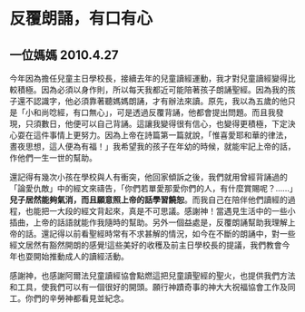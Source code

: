 # 反覆朗誦，有口有心

## 一位媽媽 2010.4.27

今年因為擔任兒童主日學校長，接續去年的兒童讀經運動，我才對兒童讀經變得比較積極。因為必須以身作則，所以每天我都近可能陪著孩子朗誦聖經。因為我的孩子還不認識字，他必須靠著聽媽媽朗誦，才有辦法來讀。原先，我以為五歲的他只是「小和尚唸經，有口無心」，可是透過反覆背誦，他都會提出問題。而且我發現，只須數日，他便可以自己背誦。這讓我變得很有信心，也變得更積極，下定決心耍在這件事情上更努力。因為上帝在詩篇第一篇就說，「惟喜愛耶和華的律法，晝夜思想，這人便為有福！」我希望我的孩子在年幼的時候，就能牢記上帝的話，作他們一生一世的幫助。

還記得有幾次小孩在學校與人有衝突，他回家傾訴之後，我們就用曾經背誦過的「論愛仇敵」中的經文來禱告，「你們若單愛那愛你們的人，有什麼賞賜呢？......」**兒子居然能夠氣消，而且願意照上帝的話學習饒恕**。而我自己在陪伴他們讀經的過程，也能把一大段的經文背起來，真是不可思議。感謝神！當遇見生活中的一些小插曲，上帝的話語就能作我隨時的幫助。另外一個益處是，反覆朗誦幫助我理解上帝的話。還記得以前看聖經時常有不求甚解的情況，如今在不斷的朗誦中，對一些經文居然有豁然開朗的感覺!這些美好的收穫及前主日學校長的提議，我們教會今年也耍開始推動成人的讀經活動。

感謝神，也感謝阿爾法兒童讀經協會點燃這把兒童讀聖經的聖火，也提供我們方法和工具，使我們可以有一個很好的開頭。願行神蹟奇事的神大大祝福協會工作及同工。你們的辛勞神都看見並紀念。